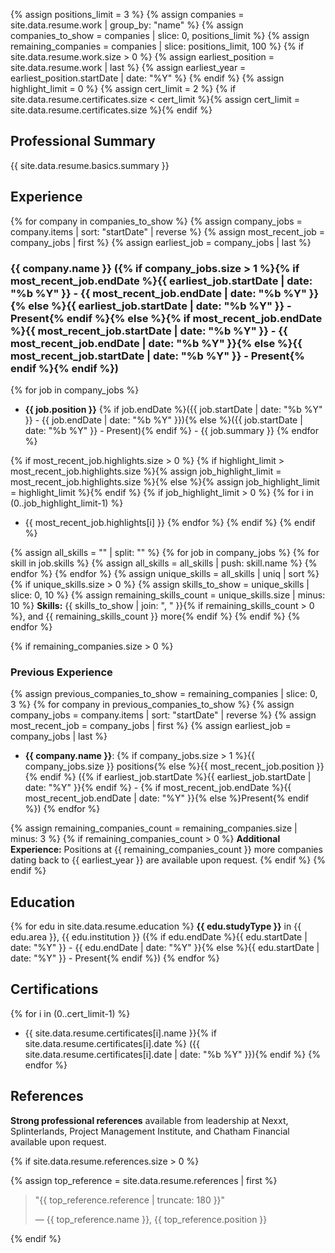 {% assign positions_limit = 3 %}
{% assign companies = site.data.resume.work | group_by: "name" %}
{% assign companies_to_show = companies | slice: 0, positions_limit %}
{% assign remaining_companies = companies | slice: positions_limit, 100 %}
{% if site.data.resume.work.size > 0 %}
{% assign earliest_position = site.data.resume.work | last %}
{% assign earliest_year = earliest_position.startDate | date: "%Y" %}
{% endif %}
{% assign highlight_limit = 0 %}
{% assign cert_limit = 2 %}
{% if site.data.resume.certificates.size < cert_limit %}{% assign cert_limit = site.data.resume.certificates.size %}{% endif %}

## Professional Summary

{{ site.data.resume.basics.summary }}

## Experience

{% for company in companies_to_show %}
{% assign company_jobs = company.items | sort: "startDate" | reverse %}
{% assign most_recent_job = company_jobs | first %}
{% assign earliest_job = company_jobs | last %}

### {{ company.name }} ({% if company_jobs.size > 1 %}{% if most_recent_job.endDate %}{{ earliest_job.startDate | date: "%b %Y" }} - {{ most_recent_job.endDate | date: "%b %Y" }}{% else %}{{ earliest_job.startDate | date: "%b %Y" }} - Present{% endif %}{% else %}{% if most_recent_job.endDate %}{{ most_recent_job.startDate | date: "%b %Y" }} - {{ most_recent_job.endDate | date: "%b %Y" }}{% else %}{{ most_recent_job.startDate | date: "%b %Y" }} - Present{% endif %}{% endif %})
{% for job in company_jobs %}
- **{{ job.position }}** {% if job.endDate %}({{ job.startDate | date: "%b %Y" }} - {{ job.endDate | date: "%b %Y" }}){% else %}({{ job.startDate | date: "%b %Y" }} - Present){% endif %} - {{ job.summary }}
{% endfor %}

{% if most_recent_job.highlights.size > 0 %}
{% if highlight_limit > most_recent_job.highlights.size %}{% assign job_highlight_limit = most_recent_job.highlights.size %}{% else %}{% assign job_highlight_limit = highlight_limit %}{% endif %}
{% if job_highlight_limit > 0 %}
{% for i in (0..job_highlight_limit-1) %}
- {{ most_recent_job.highlights[i] }}
{% endfor %}
{% endif %}
{% endif %}

{% assign all_skills = "" | split: "" %}
{% for job in company_jobs %}
{% for skill in job.skills %}
{% assign all_skills = all_skills | push: skill.name %}
{% endfor %}
{% endfor %}
{% assign unique_skills = all_skills | uniq | sort %}
{% if unique_skills.size > 0 %}
{% assign skills_to_show = unique_skills | slice: 0, 10 %}
{% assign remaining_skills_count = unique_skills.size | minus: 10 %}
**Skills:** {{ skills_to_show | join: ", " }}{% if remaining_skills_count > 0 %}, and {{ remaining_skills_count }} more{% endif %}
{% endif %}
{% endfor %}

{% if remaining_companies.size > 0 %}
### Previous Experience

{% assign previous_companies_to_show = remaining_companies | slice: 0, 3 %}
{% for company in previous_companies_to_show %}
{% assign company_jobs = company.items | sort: "startDate" | reverse %}
{% assign most_recent_job = company_jobs | first %}
{% assign earliest_job = company_jobs | last %}
- **{{ company.name }}**: {% if company_jobs.size > 1 %}{{ company_jobs.size }} positions{% else %}{{ most_recent_job.position }}{% endif %} ({% if earliest_job.startDate %}{{ earliest_job.startDate | date: "%Y" }}{% endif %} - {% if most_recent_job.endDate %}{{ most_recent_job.endDate | date: "%Y" }}{% else %}Present{% endif %})
{% endfor %}

{% assign remaining_companies_count = remaining_companies.size | minus: 3 %}
{% if remaining_companies_count > 0 %}
**Additional Experience:** Positions at {{ remaining_companies_count }} more companies dating back to {{ earliest_year }} are available upon request.
{% endif %}
{% endif %}

## Education

{% for edu in site.data.resume.education %}
**{{ edu.studyType }}** in {{ edu.area }}, {{ edu.institution }} ({% if edu.endDate %}{{ edu.startDate | date: "%Y" }} - {{ edu.endDate | date: "%Y" }}{% else %}{{ edu.startDate | date: "%Y" }} - Present{% endif %})
{% endfor %}

## Certifications

{% for i in (0..cert_limit-1) %}
- {{ site.data.resume.certificates[i].name }}{% if site.data.resume.certificates[i].date %} ({{ site.data.resume.certificates[i].date | date: "%b %Y" }}){% endif %}
{% endfor %}

## References

**Strong professional references** available from leadership at Nexxt, Splinterlands, Project Management Institute, and Chatham Financial available upon request.

{% if site.data.resume.references.size > 0 %}

{% assign top_reference = site.data.resume.references | first %}
> "{{ top_reference.reference | truncate: 180 }}"
> 
> — {{ top_reference.name }}, {{ top_reference.position }}

{% endif %}
